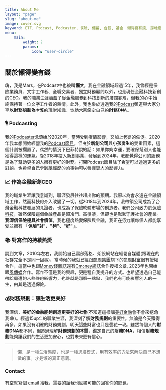 ```yaml
---
title: About Me
layout: "page"
slug: "about-me"
image: cover.svg
keyword: ETF, Podcast, Podcaster, 保險, 儲蓄, 台股, 基金, 懶得變有錢, 房地產, 投資理財, 支出, 收入, 理財規劃, 瑪斯理財兩三事, 稅務, 總體經濟, 美股, 職涯心得, 股利收入, 複委託, 記帳, 讀書心得, 財務規劃, 財商, 貸款, 資產配置, 退休規劃, 開源節流
menu:
    main:
        weight: 2
        params:
            icon: "user-circle"
---
```


## 關於**懶得變有錢**

嗨，我是Mars，在Podcast中也被叫**懶大**。我在金融領域超過15年，我曾經是保險業務員、文字工作者、全職交易者、獨立財務顧問以外，也是現任金融科技新創的CEO。我的職業生涯涵蓋了從金融服務到科技創新的廣闊範疇，但我的心中始終保持著一位文字工作者的熱情。此外，我也樂於透過我的[Podcast](https://linktr.ee/lazytoberich)頻道與大家分享**以財務規劃為本質**的理財知識，協助大家鑑定自己的**財務DNA**。

### 🎙️ Podcasting
我的[Podcaster](https://linktr.ee/lazytoberich)念頭始於2020年，當時受到疫情影響，又加上老婆的催促。2020年我本想開始經營我的[Podcast節目](https://linktr.ee/lazytoberich)，但由於**新創公司**與**小孩出生**的雙重因素，這個計劃被擱置了。偶然的情況下巴菲特說的話：如果你夠幸運，要確保幫別人也能獲得這樣的運氣。從2018年投入新創事業，發展到2024年，我都覺得公司的服務是為了幫助更多的人擁有更好的財務。打開Podcast節目除了希望可以透過更多的對談，也希望自己學到跟經歷的的事物可以發揮更大的影響力。

### 📈 作為金融新創CEO
我的職業生涯讓我意識到，職涯發展往往超出你的預期。我原以為會永遠在金融領域工作，然而科技的介入改變了一切。從2018年到2024年，我帶領公司成為了台灣金融科技發展的見證者，也成為了保險軟體市場的創造者。我們公司致力於[保險科技](https://www.hippoinsurance.com.tw/)，雖然保險這個金融產品是超冷門、高爭議，但卻也是默默守護社會的產業。**我深信保險極具社會價值**，我也極度熱愛保險與金融，我正在努力讓每個人都能享受並擁有 **「保險"對"、"夠"、"好"」**。

### 📚 對寫作的持續熱愛
說到文章，2010年左右，我開始自己寫部落格、架設網站在經營自媒體(跟現在的社群完全不是同一回事)，當時候的我就已經跟[商周集團](https://www.businessweekly.com.tw/)旗下的[商周財富網](https://wealth.businessweekly.com.tw/FColumnList.aspx?Column_No=0205)有授權合作，這當中也跟[Money錢雜誌](https://money.cmoney.tw/search/for-celebrity?id=42&orderBy=5)還有[Cmoney網誌](https://www.cmoney.tw/notes/?cid=22814)合作授權文章, 2023年也開始跟[風傳媒](https://www.storm.mg/authors/391526/%E6%87%B6%E5%BE%97%E8%AE%8A%E6%9C%89%E9%8C%A2)合作。寫作不僅是我的興趣，更是種自我提升的方式。也希望透過自己能帶給周遭的人些許的影響力，也許就是那麼一點點，我們也有可能影響別人的一生，由其是透過保險。

### 💰財務規劃：讓生活更美好
我深信，**美好的金融能夠創造更美好的社會**(不知道這樣講[美好金融](https://goodfinance.com/)會不會來挖角我😂)。經過15up年的職業生涯，我深刻了解**財務規劃**的重要性。無論是今天賺得再多，如果沒有明確的財務規劃，明天這些財富也只是曇花一現。雖然每個人的**財務DNA**都不同，但透過理解**財務規劃的本質**，鑑定自己的**財務DNA**，相信**財務規劃**能夠讓我們的生活更加安心，也對未來更有信心。

---

> 懶．是一種生活態度，也是一種思維模式，用有效率的方法來解決自己不想做的事。才是懶的真正意義。
> 

### Contact

有空就寫個 [email](mailto:marskingx@gmail.com) 給我，需要的話我也回盡可能的回答你的問題。